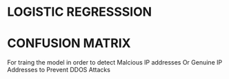 # LOGISTIC REGRESSSION
# CONFUSION MATRIX
For traing the model in order to detect Malcious IP addresses Or Genuine IP Addresses to Prevent DDOS Attacks
